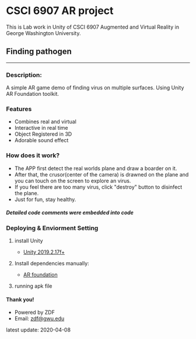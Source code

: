 # CSCI 6907 AR project
 This is Lab work in Unity of CSCI 6907 Augmented and Virtual Reality in George Washington University.
 
Finding pathogen
------------------------------------------


********************************
### Description:
A simple AR game demo of finding virus on multiple surfaces. Using Unity AR Foundation toolkit.


### Features
 * Combines real and virtual
 * Interactive in real time
 * Object Registered in 3D
 * Adorable sound effect




### How does it work?


* The APP first detect the real worlds plane and draw a boarder on it.
* After that, the crusor(center of the camera) is drawned on the plane and you can touch on the screen to explore an virus.
* If you feel there are too many virus, click "destroy" button to disinfect the plane.
* Just for fun, stay healthy.



##### Detailed code comments were embedded into code


### Deploying & Enviorment Setting
1. install Unity     
    * [Unity 2019.2.17f+](https://unity3d.com/get-unity/update?_ga=2.50082478.981397614.1586378052-811846700.1586378052)

2. Install dependencies manually:

    * [AR foundation](https://unity.com/cn/unity/features/arfoundation/)

3. running apk file


#### Thank you!

* Powered by ZDF
* Email: zdf@gwu.edu 

latest update: 2020-04-08